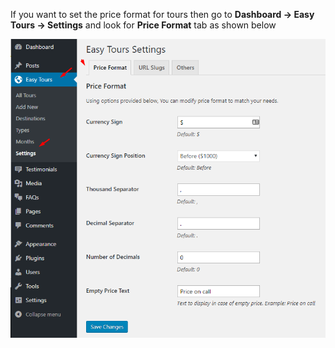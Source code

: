 If you want to set the price format for tours then go to **Dashboard &rarr; Easy Tours &rarr; Settings** and look for **Price Format** tab as shown below

![img](../../img/tours-price-format.png)


